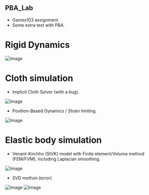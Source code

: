 ## PBA_Lab
- Games103 assignment.
- Some extra test with PBA.

# Rigid Dynamics

![Image](https://github.com/user-attachments/assets/0bf12f9b-9f27-4abb-af19-ce3cc0083d06) 

# Cloth simulation
- Implicit Cloth Solver (with a bug).

![Image](https://github.com/user-attachments/assets/33d6b2bc-bb99-42b5-9071-8461233e9776) 

- Position-Based Dynamics / Strain limiting.

![Image](https://github.com/user-attachments/assets/bd07faef-f24e-433d-8e04-f616209b2cf3) 

# Elastic body simulation
- Venant-Kirchho (StVK) model with Finite element/Volume method (FEM/FVM), including Laplacian smoothing.

![Image](https://github.com/user-attachments/assets/1cf1882f-fd60-4521-8714-dcb7a8bab22a) 

- SVD methon (error)

![Image](https://github.com/user-attachments/assets/de699bf2-5b5b-43bb-9df0-7f4897e07af9) 
![Image](https://github.com/user-attachments/assets/9d8bf99d-69f4-43f9-847c-4f671fc105a2) 


